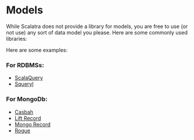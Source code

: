 Models
======

While Scalatra does not provide a library for models, you are free to use (or not use)
any sort of data model you please. Here are some commonly used libraries:

Here are some examples:

### For RDBMSs:

* [ScalaQuery](http://scalaquery.org)
* [Squeryl](http://squeryl.org/)

### For MongoDb:

* [Casbah](https://github.com/JanxSpirit/scalatra-mongodb.g8)
* [Lift Record](http://www.liftweb.com/)
* [Mongo Record](http://www.assembla.com/spaces/liftweb/wiki/lift-mongodb-record)
* [Rogue](http://engineering.foursquare.com/2011/01/21/rogue-a-type-safe-scala-dsl-for-querying-mongodb/)
